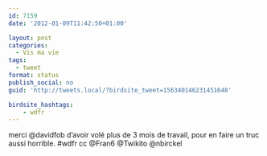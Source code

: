 ```yaml
---
id: 7159
date: '2012-01-09T11:42:50+01:00'

layout: post
categories:
  - Vis ma vie
tags:
  - tweet
format: status
publish_social: no
guid: 'http://tweets.local/?birdsite_tweet=156340146231451648'

birdsite_hashtags:
    - wdfr
---
```


merci @davidfob d’avoir volé plus de 3 mois de travail, pour en faire un truc aussi horrible. #wdfr cc @Fran6 @Twikito @nbirckel